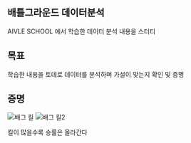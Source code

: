 ## 배틀그라운드 데이터분석
AIVLE SCHOOL 에서 학습한 데이터 분석 내용을 스터티</br>

## 목표
학습한 내용을 토데로 데이터를 분석하며 가설이 맞는지 확인 및 증명</br>


## 증명
![배그 킬](https://github.com/junseok123/STUDY/assets/57626712/96eb96f9-5c47-4ffd-b417-881adb3a2938)
![배그 킬2](https://github.com/junseok123/STUDY/assets/57626712/9767cd6e-9df4-4939-91b7-bdd47f8dcbcd)

킬이 많을수록 승률은 올라간다
